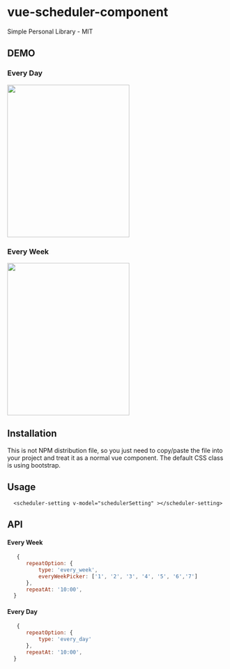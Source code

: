 # vue-scheduler-component

Simple Personal Library - MIT

## DEMO

### Every Day
<img src="https://github.com/RyanDaDeng/vue-scheduler-component/blob/master/31581052959_.pic.jpg" width="280" height="350" />

### Every Week
<img src="https://github.com/RyanDaDeng/vue-scheduler-component/blob/master/21581052950_.pic.jpg" width="280" height="350" />

## Installation

 This is not NPM distribution file, so you just need to copy/paste the file into your project and treat it as a normal vue component.
 The default CSS class is using bootstrap.
 
## Usage

````vue
  <scheduler-setting v-model="schedulerSetting" ></scheduler-setting>
 ````
## API

#### Every Week
````js
   {
      repeatOption: {
          type: 'every_week',
          everyWeekPicker: ['1', '2', '3', '4', '5', '6','7']
      },
      repeatAt: '10:00',
  }
````

#### Every Day
````js
   {
      repeatOption: {
          type: 'every_day'
      },
      repeatAt: '10:00',
  }
````
